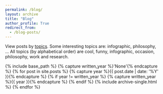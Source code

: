```yaml
---
permalink: /blog/
layout: archive
title: "Blog"
author_profile: True
redirect_from:
  - /blog-posts/
---
```


View posts by [topics](https://dovanquyet.github.io/categories/). Some interesting topics are: infographic, philosophy, ...
All topics (by alphabetical order) are cool, funny, infographic, occasion, philosophy, work and research.

{% include base_path %}
{% capture written_year %}'None'{% endcapture %}
{% for post in site.posts %}
  {% capture year %}{{ post.date | date: '%Y' }}{% endcapture %}
  {% if year != written_year %}
    {% capture written_year %}{{ year }}{% endcapture %}
  {% endif %}
  {% include archive-single.html %}
{% endfor %}

